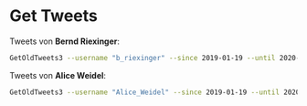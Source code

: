 # Get Tweets

Tweets von **Bernd Riexinger**:

```bash
GetOldTweets3 --username "b_riexinger" --since 2019-01-19 --until 2020-01-20 --maxtweets 1000 --output "data/b_riexinger.csv"
```


Tweets von **Alice Weidel**:

```bash
GetOldTweets3 --username "Alice_Weidel" --since 2019-01-19 --until 2020-01-20 --maxtweets 1000 --output "data/alice_weidel.csv"
```



